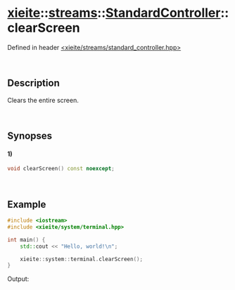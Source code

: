 # [xieite](../../../../../xieite.md)\:\:[streams](../../../../../streams.md)\:\:[StandardController](../../../standard_controller.md)\:\:clearScreen
Defined in header [<xieite/streams/standard_controller.hpp>](../../../../../../include/xieite/streams/standard_controller.hpp)

&nbsp;

## Description
Clears the entire screen.

&nbsp;

## Synopses
#### 1)
```cpp
void clearScreen() const noexcept;
```

&nbsp;

## Example
```cpp
#include <iostream>
#include <xieite/system/terminal.hpp>

int main() {
    std::cout << "Hello, world!\n";

    xieite::system::terminal.clearScreen();
}
```
Output:
```
```

